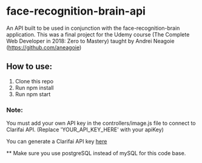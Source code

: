 # face-recognition-brain-api

 An API built to be used in conjunction with the face-recognition-brain application. This was a final project for the Udemy course (The Complete Web Developer in 2018: Zero to Mastery) taught by Andrei Neagoie (https://github.com/aneagoie)

## How to use:

1. Clone this repo
2. Run npm install
3. Run npm start

### Note:
You must add your own API key in the controllers/image.js file to connect to Clarifai API. (Replace 'YOUR_API_KEY_HERE' with your apiKey)

You can generate a Clarifai API key [here](https://www.clarifai.com/)

** Make sure you use postgreSQL instead of mySQL for this code base.
